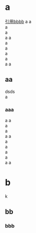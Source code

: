 # a

[引用bbbb](#bbb)
a  a  
a  
a  
a  a  
a  
a  
a  
a  
a  a  
## aa
dsds  
a  
### aaa


a  a  
a  
a  
a  a  
a  
a  
a  
a  
a  a  

# b





k

## bb

### bbb
